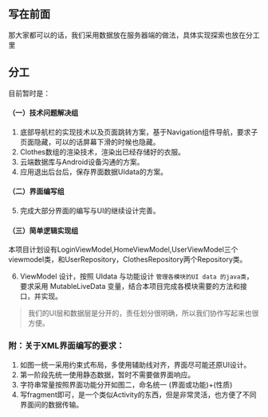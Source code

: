## 写在前面
那大家都可以的话，我们采用数据放在服务器端的做法，具体实现探索也放在分工里
## 分工
目前暂时是：
#### （一）技术问题解决组
1. 底部导航栏的实现技术以及页面跳转方案，基于Navigation组件导航，要求子页面隐藏，可以的话屏幕下滑的时候也隐藏。
2. Clothes数组的渲染技术，渲染出已经存储好的衣服。
3. 云端数据库与Android设备沟通的方案。
4. 应用退出后台后，保存界面数据UIdata的方案。

#### （二）界面编写组
5. 完成大部分界面的编写与UI的继续设计完善。

#### （三）简单逻辑实现组
本项目计划设有LoginViewModel,HomeViewModel,UserViewModel三个viewmodel类，和UserRepository，ClothesRepository两个Repository类。

6. ViewModel 设计，按照 UIdata 与功能设计 `管理各模块的UI data 的java类`，要求采用 MutableLiveData 变量，结合本项目完成各模块需要的方法和接口，并实现。


> 我们的UI层和数据层是分开的，责任划分很明确，所以我们协作写起来也很方便。


### 附：关于XML界面编写的要求：
1. 如图一统一采用约束式布局，多使用辅助线对齐，界面尽可能还原UI设计。
2. 第一阶段先统一使用静态数据，暂时不需要做界面响应。
3. 字符串常量按照界面功能分开如图二，命名统一 (界面或功能)+(性质)
4. 写fragment即可，是一个类似Activity的东西，但是非常灵活，也方便了不同界面间的数据传输。

